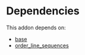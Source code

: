 # Dependencies

This addon depends on:

- [base](https://github.com/bringout/oca-ocb-core/tree/11a704b400b8bf0763643e267bf123858a85c9e6/odoo-bringout-oca-ocb-base)
- [order_line_sequences](https://github.com/bringout/cybrosys/tree/135e81b06ff515d2984bf03b4c06ec81ad4951cd/odoo-bringout-cybrosys-order_line_sequences)
